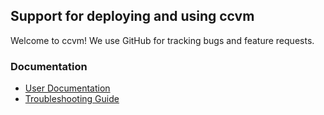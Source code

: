 ## Support for deploying and using ccvm

Welcome to ccvm! We use GitHub for tracking bugs and feature requests.

### Documentation

* [User Documentation](https://todo)
* [Troubleshooting Guide](https://todo)
